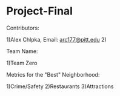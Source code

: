 # Project-Final

Contributors: 

1)Alex Chlpka, Email: arc177@pitt.edu 
2)

Team Name:

1)Team Zero

Metrics for the "Best" Neighborhood:

1)Crime/Safety
2)Restaurants
3)Attractions

